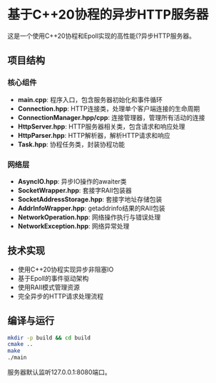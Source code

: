 # 基于C++20协程的异步HTTP服务器

这是一个使用C++20协程和Epoll实现的高性能(?异步HTTP服务器。

## 项目结构

### 核心组件
- **main.cpp**: 程序入口，包含服务器初始化和事件循环
- **Connection.hpp**: HTTP连接类，处理单个客户端连接的生命周期
- **ConnectionManager.hpp/cpp**: 连接管理器，管理所有活动的连接
- **HttpServer.hpp**: HTTP服务器相关类，包含请求和响应处理
- **HttpParser.hpp**: HTTP解析器，解析HTTP请求和响应
- **Task.hpp**: 协程任务类，封装协程功能

### 网络层
- **AsyncIO.hpp**: 异步IO操作的awaiter类
- **SocketWrapper.hpp**: 套接字RAII包装器
- **SocketAddressStorage.hpp**: 套接字地址存储包装
- **AddrInfoWrapper.hpp**: getaddrinfo结果的RAII包装
- **NetworkOperation.hpp**: 网络操作执行与错误处理
- **NetworkException.hpp**: 网络异常处理

## 技术实现
- 使用C++20协程实现异步非阻塞IO
- 基于Epoll的事件驱动架构
- 使用RAII模式管理资源
- 完全异步的HTTP请求处理流程

## 编译与运行
```bash
mkdir -p build && cd build
cmake ..
make
./main
```

服务器默认监听127.0.0.1:8080端口。
